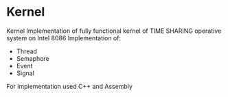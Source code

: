 # Kernel
Kernel
Implementation of fully functional kernel of TIME SHARING operative system on Intel 8086
Implementation of:
  - Thread
  - Semaphore
  - Event
  - Signal

For implementation used C++ and Assembly
